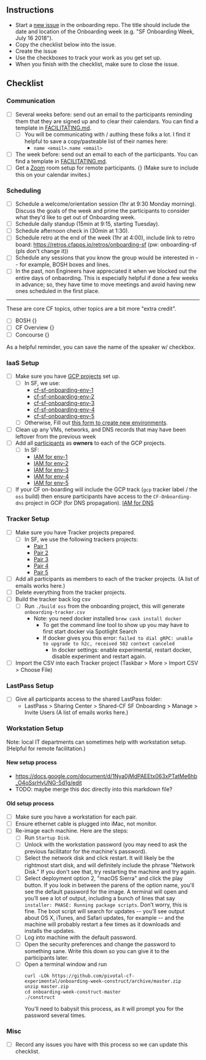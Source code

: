 ## Instructions
- Start a [new issue](https://github.com/pivotal/cf-onboarding/issues/new) in the onboarding repo. The title should include the date and location of the Onboarding week (e.g. "SF Onboarding Week, July 16 2018").
- Copy the checklist below into the issue.
- Create the issue
- Use the checkboxes to track your work as you get set up.
- When you finish with the checklist, make sure to close the issue.

## Checklist

### Communication
- [ ] Several weeks before: send out an email to the participants reminding them that they are signed up and to clear their calendars.  You can find a template in [FACILITATING.md](https://github.com/pivotal/cf-onboarding/blob/master/FACILITATING.md).
  - [ ] You will be communicating with / authing these folks a lot. I find it helpful to save a copy/pasteable list of their names <emails> here:
    - `name <email>.name <email>`
- [ ] The week before: send out an email to each of the participants. You can find a template in [FACILITATING.md](https://github.com/pivotal/cf-onboarding/blob/master/FACILITATING.md).
- [ ] Get a [Zoom](https://zoom.us/) room setup for remote participants. {<can save link here>}  (Make sure to include this on your calendar invites.)

### Scheduling
- [ ] Schedule a welcome/orientation session (1hr at 9:30 Monday morning). Discuss the goals of the week and prime the participants to consider what they'd like to get out of Onboarding week.
- [ ] Schedule daily standup (15min at 9:15, starting Tuesday).
- [ ] Schedule afternoon check in (30min at 1:30).
- [ ] Schedule retro at the end of the week (1hr at 4:00), include link to retro board: https://retros.cfapps.io/retros/onboarding-sf (pw: onboarding-sf (pls don't change it))
- [ ] Schedule any sessions that you know the group would be interested in -- for example, BOSH boxes and lines.
- [ ] In the past, non Engineers have appreciated it when we blocked out the entire days of onbaording. This is especially helpful if done a few weeks in advance; so, they have time to move meetings and avoid having new ones scheduled in the first place.
---
These are core CF topics, other topics are a bit more "extra credit".
- [ ] BOSH {}
- [ ] CF Overview {}
- [ ] Concourse {}

As a helpful reminder, you can save the name of the speaker w/ checkbox.

### IaaS Setup
- [ ] Make sure you have [GCP projects](https://console.cloud.google.com) set up.
  - [ ] In SF, we use:
    - [cf-sf-onboarding-env-1](https://console.cloud.google.com/billing/0076DC-766E1F-EBDCB8/reports?project=cf-sf-onboarding-env-1)
    - [cf-sf-onboarding-env-2](https://console.cloud.google.com/billing/0076DC-766E1F-EBDCB8/reports?project=cf-sf-onboarding-env-2)
    - [cf-sf-onboarding-env-3](https://console.cloud.google.com/billing/0076DC-766E1F-EBDCB8/reports?project=cf-sf-onboarding-env-3)
    - [cf-sf-onboarding-env-4](https://console.cloud.google.com/billing/0076DC-766E1F-EBDCB8/reports?project=cf-sf-onboarding-env-4)
    - [cf-sf-onboarding-env-5](https://console.cloud.google.com/billing/0076DC-766E1F-EBDCB8/reports?project=cf-sf-onboarding-env-5)
  - [ ] Otherwise, Fill out [this form to create new environments](https://docs.google.com/forms/d/e/1FAIpQLSeJ31997Zma1WtLcCtswiysCFWOG5MXNmlYCpJsiYgdG9kKnA/viewform).
- [ ] Clean up any VMs, networks, and DNS records that may have been leftover from the previous week
- [ ] Add all [participants](https://docs.google.com/spreadsheets/d/1eW23iJRD56CE859o0j6ArSaGtLfP0JlHXSCdXFhbCdI/edit?usp=sharing) as **owners** to each of the GCP projects.
  - [ ] In SF:
    - [IAM for env-1](https://console.cloud.google.com/iam-admin/iam?project=cf-sf-onboarding-env-1)
    - [IAM for env-2](https://console.cloud.google.com/iam-admin/iam?project=cf-sf-onboarding-env-2)
    - [IAM for env-3](https://console.cloud.google.com/iam-admin/iam?project=cf-sf-onboarding-env-3)
    - [IAM for env-4](https://console.cloud.google.com/iam-admin/iam?project=cf-sf-onboarding-env-4)
    - [IAM for env-5](https://console.cloud.google.com/iam-admin/iam?project=cf-sf-onboarding-env-5)
- [ ] If your CF on-boarding will include the GCP track (`gcp` tracker label / the `oss` build) then ensure participants have access to the `CF-Onboarding-dns` project in GCP (for DNS propagation). [IAM for DNS](https://console.cloud.google.com/iam-admin/iam?project=cf-onboarding-dns)

### Tracker Setup
- [ ] Make sure you have Tracker projects prepared.
  - [ ] In SF, we use the following trackers projects:
    - [Pair 1](https://www.pivotaltracker.com/n/projects/2125981)
    - [Pair 2](https://www.pivotaltracker.com/n/projects/2125982)
    - [Pair 3](https://www.pivotaltracker.com/n/projects/2089066)
    - [Pair 4](https://www.pivotaltracker.com/n/projects/2361806)
    - [Pair 5](https://www.pivotaltracker.com/n/projects/2361807)
- [ ] Add all participants as members to each of the tracker projects. (A list of emails works here.)
- [ ] Delete everything from the tracker projects.
- [ ] Build the tracker back log csv
  - [ ] Run `./build oss` from the onboarding project, this will generate `onboarding-tracker.csv`
       - Note: you need docker installed `brew cask install docker`
         - To get the command line tool to show up you may have to first start docker via Spotlight Search
         - If docker gives you this error: `failed to dial gRPC: unable to upgrade to h2c, received 502 context canceled`
           - In docker settings: enable experimental, restart docker, disable experiment and restart again.
- [ ] Import the CSV into each Tracker project (Taskbar > More > Import CSV > Choose File)

### LastPass Setup
- [ ] Give all participants access to the shared LastPass folder:
  - LastPass > Sharing Center > Shared-CF SF Onboarding > Manage > Invite Users (A list of emails works here.)

### Workstation Setup
Note: local IT departments can sometimes help with workstation setup. (Helpful for remote facilitation.)

#### New setup process
- https://docs.google.com/document/d/1Nya0jMdPAEEtx063xPTatMe6hb_O4oSsrHyUNG-5d1g/edit
- TODO: maybe merge this doc directly into this markdown file?

#### Old setup process
- [ ] Make sure you have a workstation for each pair.
- [ ] Ensure ethernet cable is plugged into iMac, not monitor.
- [ ] Re-image each machine. Here are the steps:
  - [ ] Run `Startup Disk`.
  - [ ] Unlock with the workstation password (you may need to ask the previous facilitator for the machine's password).
  - [ ] Select the network disk and click restart. It will likely be the rightmost start disk, and will definitely include the phrase "Network Disk." If you don't see that, try restarting the machine and try again.
  - [ ] Select deployment option 2, "macOS Sierra" and click the play button. If you look in between the parens of the option name, you'll see the default password for the image. A terminal will open and you’ll see a lot of output, including a bunch of lines that say `installer: PHASE: Running package scripts`. Don’t worry, this is fine. The boot script will search for updates -- you’ll see output about OS X, iTunes, and Safari updates, for example -- and the machine will probably restart a few times as it downloads and installs the updates.
  - [ ] Log into machine with the default password.
  - [ ] Open the security preferences and change the password to something sane. Write this down so you can give it to the participants later.
  - [ ] Open a terminal window and run
     ```
     curl -LOk https://github.com/pivotal-cf-experimental/onboarding-week-construct/archive/master.zip
     unzip master.zip
     cd onboarding-week-construct-master
     ./construct
     ```
     You'll need to babysit this process, as it will prompt you for the password several times.

### Misc

- [ ] Record any issues you have with this process so we can update this checklist.
